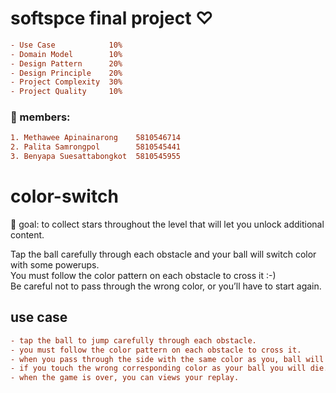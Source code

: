 # softspce final project ♡
```ini
- Use Case            10%
- Domain Model        10%
- Design Pattern      20%
- Design Principle    20%
- Project Complexity  30%
- Project Quality     10%
```
### 🐷 members: 
```ini
1. Methawee Apinainarong    5810546714
2. Palita Samrongpol        5810545441
3. Benyapa Suesattabongkot  5810545955
```

# color-switch 
<p>🚩 goal: to collect stars throughout the level that will let you unlock additional content.<br></p>
<p>Tap the ball carefully through each obstacle and your ball will switch color with some powerups.<br>
You must follow the color pattern on each obstacle to cross it :-)<br>
Be careful not to pass through the wrong color, or you’ll have to start again.</p>

## use case
```ini
- tap the ball to jump carefully through each obstacle.
- you must follow the color pattern on each obstacle to cross it.
- when you pass through the side with the same color as you, ball will switch.
- if you touch the wrong corresponding color as your ball you will die.
- when the game is over, you can views your replay.
```








